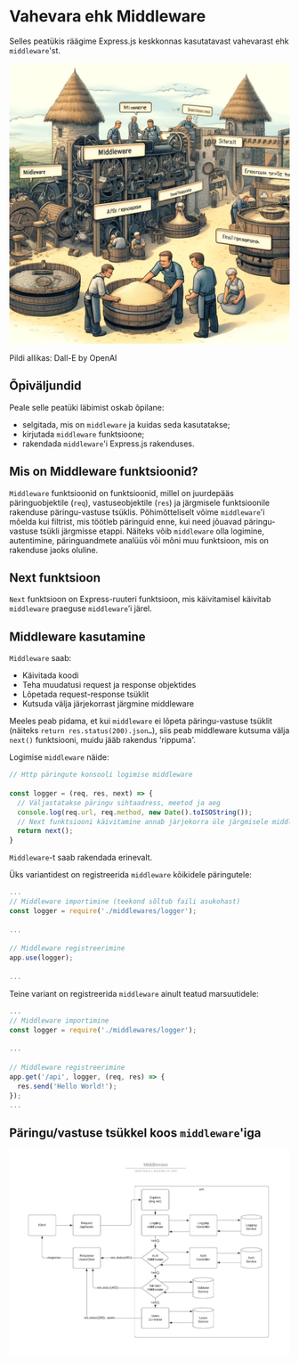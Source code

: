 # Vahevara ehk Middleware

Selles peatükis räägime Express.js keskkonnas kasutatavast vahevarast ehk `middleware`'st.

![Middleware](Middleware.webp)

Pildi allikas: Dall-E by OpenAI

## Õpiväljundid

Peale selle peatüki läbimist oskab õpilane:

- selgitada, mis on `middleware` ja kuidas seda kasutatakse;
- kirjutada `middleware` funktsioone;
- rakendada `middleware`'i Express.js rakenduses.

## Mis on Middleware funktsioonid?

`Middleware` funktsioonid on funktsioonid, millel on juurdepääs päringuobjektile (`req`), vastuseobjektile (`res`) ja järgmisele funktsioonile rakenduse päringu-vastuse tsüklis. Põhimõtteliselt võime `middleware`'i mõelda kui filtrist, mis töötleb päringuid enne, kui need jõuavad päringu-vastuse tsükli järgmisse etappi. Näiteks võib `middleware` olla logimine, autentimine, päringuandmete analüüs või mõni muu funktsioon, mis on rakenduse jaoks oluline.

## Next funktsioon

`Next` funktsioon on Express-ruuteri funktsioon, mis käivitamisel käivitab `middleware` praeguse `middleware`’i järel.

## Middleware kasutamine

`Middleware` saab:

- Käivitada koodi
- Teha muudatusi request ja response objektides
- Lõpetada request-response tsüklit
- Kutsuda välja järjekorrast järgmine middleware

Meeles peab pidama, et kui `middleware` ei lõpeta päringu-vastuse tsüklit (näiteks `return res.status(200).json…`), siis peab middleware kutsuma välja `next()` funktsiooni, muidu jääb rakendus 'rippuma'.

Logimise `middleware` näide:

```javascript
// Http päringute konsooli logimise middleware

const logger = (req, res, next) => {
  // Väljastatakse päringu sihtaadress, meetod ja aeg
  console.log(req.url, req.method, new Date().toISOString());
  // Next funktsiooni käivitamine annab järjekorra üle järgmisele middleware'le
  return next();
}
```

`Middleware`-t saab rakendada erinevalt.

Üks variantidest on registreerida `middleware` kõikidele päringutele:

```javascript
...
// Middleware importimine (teekond sõltub faili asukohast)
const logger = require('./middlewares/logger');

...

// Middleware registreerimine
app.use(logger);

...
```

Teine variant on registreerida `middleware` ainult teatud marsuutidele:

```javascript
...
// Middleware importimine
const logger = require('./middlewares/logger');

...

// Middleware registreerimine
app.get('/api', logger, (req, res) => {
  res.send('Hello World!');
});
...
```

## Päringu/vastuse tsükkel koos `middleware`'iga

![Middelware](./middleware.png)
